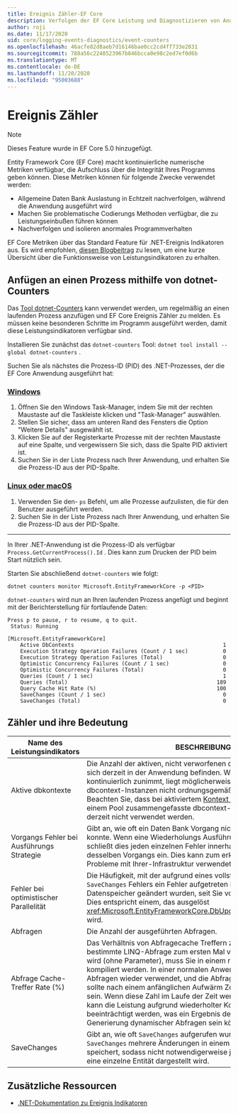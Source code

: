 ```yaml
---
title: Ereignis Zähler-EF Core
description: Verfolgen der EF Core Leistung und Diagnostizieren von Anomalien mit .NET-Ereignis Indikatoren
author: roji
ms.date: 11/17/2020
uid: core/logging-events-diagnostics/event-counters
ms.openlocfilehash: 46acfe82d8aeb7d16146bae0cc2cd4ff733e2831
ms.sourcegitcommit: 788a56c2248523967b846bcca0e98c2ed7ef0d6b
ms.translationtype: MT
ms.contentlocale: de-DE
ms.lasthandoff: 11/20/2020
ms.locfileid: "95003688"
---
```

# <a name="event-counters"></a>Ereignis Zähler

> [!NOTE]
> Dieses Feature wurde in EF Core 5.0 hinzugefügt.

Entity Framework Core (EF Core) macht kontinuierliche numerische Metriken verfügbar, die Aufschluss über die Integrität Ihres Programms geben können. Diese Metriken können für folgende Zwecke verwendet werden:

* Allgemeine Daten Bank Auslastung in Echtzeit nachverfolgen, während die Anwendung ausgeführt wird
* Machen Sie problematische Codierungs Methoden verfügbar, die zu Leistungseinbußen führen können
* Nachverfolgen und isolieren anormales Programmverhalten

EF Core Metriken über das Standard Feature für .NET-Ereignis Indikatoren aus. Es wird empfohlen, [diesen Blogbeitrag](https://devblogs.microsoft.com/dotnet/introducing-diagnostics-improvements-in-net-core-3-0/) zu lesen, um eine kurze Übersicht über die Funktionsweise von Leistungsindikatoren zu erhalten.

## <a name="attach-to-a-process-using-dotnet-counters"></a>Anfügen an einen Prozess mithilfe von dotnet-Counters

Das [Tool dotnet-Counters](https://docs.microsoft.com/dotnet/core/diagnostics/dotnet-counters) kann verwendet werden, um regelmäßig an einen laufenden Prozess anzufügen und EF Core Ereignis Zähler zu melden. Es müssen keine besonderen Schritte im Programm ausgeführt werden, damit diese Leistungsindikatoren verfügbar sind.

Installieren Sie zunächst das `dotnet-counters` Tool: `dotnet tool install --global dotnet-counters` .

Suchen Sie als nächstes die Prozess-ID (PID) des .NET-Prozesses, der die EF Core Anwendung ausgeführt hat:

### <a name="windows"></a>[Windows](#tab/windows)

1. Öffnen Sie den Windows Task-Manager, indem Sie mit der rechten Maustaste auf die Taskleiste klicken und "Task-Manager" auswählen.
2. Stellen Sie sicher, dass am unteren Rand des Fensters die Option "Weitere Details" ausgewählt ist.
3. Klicken Sie auf der Registerkarte Prozesse mit der rechten Maustaste auf eine Spalte, und vergewissern Sie sich, dass die Spalte PID aktiviert ist.
4. Suchen Sie in der Liste Prozess nach Ihrer Anwendung, und erhalten Sie die Prozess-ID aus der PID-Spalte.

### <a name="linux-or-macos"></a>[Linux oder macOS](#tab/fluent-api)

1. Verwenden Sie den- `ps` Befehl, um alle Prozesse aufzulisten, die für den Benutzer ausgeführt werden.
2. Suchen Sie in der Liste Prozess nach Ihrer Anwendung, und erhalten Sie die Prozess-ID aus der PID-Spalte.

***

In Ihrer .NET-Anwendung ist die Prozess-ID als verfügbar `Process.GetCurrentProcess().Id` . Dies kann zum Drucken der PID beim Start nützlich sein.

Starten Sie abschließend `dotnet-counters` wie folgt:

```console
dotnet counters monitor Microsoft.EntityFrameworkCore -p <PID>
```

`dotnet-counters` wird nun an Ihren laufenden Prozess angefügt und beginnt mit der Berichterstellung für fortlaufende Daten:

```console
Press p to pause, r to resume, q to quit.
 Status: Running

[Microsoft.EntityFrameworkCore]
    Active DbContexts                                               1
    Execution Strategy Operation Failures (Count / 1 sec)           0
    Execution Strategy Operation Failures (Total)                   0
    Optimistic Concurrency Failures (Count / 1 sec)                 0
    Optimistic Concurrency Failures (Total)                         0
    Queries (Count / 1 sec)                                         1
    Queries (Total)                                               189
    Query Cache Hit Rate (%)                                      100
    SaveChanges (Count / 1 sec)                                     0
    SaveChanges (Total)                                             0
```

## <a name="counters-and-their-meaning"></a>Zähler und ihre Bedeutung

Name des Leistungsindikators                          | BESCHREIBUNG
------------------------------------- | ----
Aktive dbkontexte                     | Die Anzahl der aktiven, nicht verworfenen dbcontext-Instanzen, die sich derzeit in der Anwendung befinden. Wenn diese Anzahl kontinuierlich zunimmt, liegt möglicherweise ein Leck vor, da dbcontext-Instanzen nicht ordnungsgemäß verworfen werden. Beachten Sie, dass bei aktiviertem [Kontext Pooling](xref:core/miscellaneous/context-pooling) diese Anzahl in einem Pool zusammengefasste dbcontext-Instanzen enthält, die derzeit nicht verwendet werden.
Vorgangs Fehler bei Ausführungs Strategie | Gibt an, wie oft ein Daten Bank Vorgang nicht ausgeführt werden konnte. Wenn eine Wiederholungs Ausführungs Strategie aktiviert ist, schließt dies jeden einzelnen Fehler innerhalb mehrerer Versuche desselben Vorgangs ein. Dies kann zum erkennen vorübergehender Probleme mit Ihrer-Infrastruktur verwendet werden.
Fehler bei optimistischer Parallelität       | Die Häufigkeit, mit der aufgrund eines vollständigen Parallelitäts `SaveChanges` Fehlers ein Fehler aufgetreten ist, da die Daten im Datenspeicher geändert wurden, seit Sie vom Code geladen wurden. Dies entspricht einem, das ausgelöst <xref:Microsoft.EntityFrameworkCore.DbUpdateConcurrencyException> wird.
Abfragen                               | Die Anzahl der ausgeführten Abfragen.
Abfrage Cache-Treffer Rate (%)              | Das Verhältnis von Abfragecache Treffern zu Fehlern. Wenn eine bestimmte LINQ-Abfrage zum ersten Mal von EF Core ausgeführt wird (ohne Parameter), muss Sie in einem relativ hohen Prozess kompiliert werden. In einer normalen Anwendung werden alle Abfragen wieder verwendet, und die Abfragecache-Treffer Rate sollte nach einem anfänglichen Aufwärm Zeitraum um 100% stabil sein. Wenn diese Zahl im Laufe der Zeit weniger als 100% beträgt, kann die Leistung aufgrund wiederholter Kompilierungen beeinträchtigt werden, was ein Ergebnis der suboptimalen Generierung dynamischer Abfragen sein könnte.
SaveChanges                           | Gibt an, wie oft `SaveChanges` aufgerufen wurde. Beachten Sie, dass `SaveChanges` mehrere Änderungen in einem einzelnen Batch speichert, sodass nicht notwendigerweise jedes einzelne Update für eine einzelne Entität dargestellt wird.

## <a name="additional-resources"></a>Zusätzliche Ressourcen

* [.NET-Dokumentation zu Ereignis Indikatoren](https://docs.microsoft.com/dotnet/core/diagnostics/event-counters)
